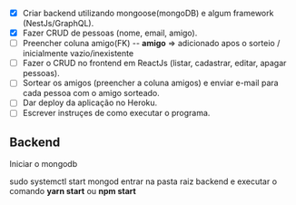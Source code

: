 - [x] Criar backend utilizando mongoose(mongoDB) e algum framework (NestJs/GraphQL).
- [x] Fazer CRUD de pessoas (nome, email, amigo).
- [ ] Preencher coluna amigo(FK) -- **amigo** => adicionado apos o sorteio / inicialmente vazio/inexistente
- [ ] Fazer o CRUD no frontend em ReactJs (listar, cadastrar, editar, apagar pessoas).
- [ ] Sortear os amigos (preencher a coluna amigos) e enviar e-mail para cada pessoa com o amigo sorteado.
- [ ] Dar deploy da aplicação no Heroku.
- [ ] Escrever instruçes de como executar o programa.

## Backend

Iniciar o mongodb

sudo systemctl start mongod
entrar na pasta raiz backend e executar o comando **yarn start** ou **npm start**
